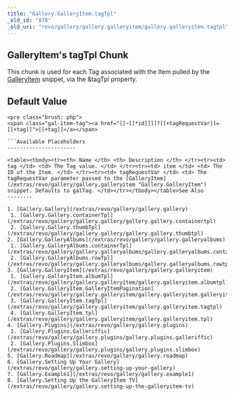 ```yaml
---
title: "Gallery.GalleryItem.tagTpl"
_old_id: "878"
_old_uri: "revo/gallery/gallery.galleryitem/gallery.galleryitem.tagtpl"
---
```


GalleryItem's tagTpl Chunk
--------------------------

 This chunk is used for each Tag associated with the Item pulled by the [GalleryItem](/extras/revo/gallery/gallery.galleryitem "Gallery.GalleryItem") snippet, via the &tagTpl property.

Default Value
-------------

 ```
<pre class="brush: php">
<span class="gal-item-tag"><a href="[[~[[*id]]]]?[[+tagRequestVar]]=[[+tag]]">[[+tag]]</a></span>

```Available Placeholders
----------------------

 <table><tbody><tr><th> Name </th> <th> Description </th> </tr><tr><td> tag </td> <td> The Tag value. </td> </tr><tr><td> item </td> <td> The ID of the Item. </td> </tr><tr><td> tagRequestVar </td> <td> The tagRequestVar parameter passed to the [GalleryItem](/extras/revo/gallery/gallery.galleryitem "Gallery.GalleryItem") snippet. Defaults to galTag. </td></tr></tbody></table>See Also
--------

1. [Gallery.Gallery](/extras/revo/gallery/gallery.gallery)
  1. [Gallery.Gallery.containerTpl](/extras/revo/gallery/gallery.gallery/gallery.gallery.containertpl)
  2. [Gallery.Gallery.thumbTpl](/extras/revo/gallery/gallery.gallery/gallery.gallery.thumbtpl)
2. [Gallery.GalleryAlbums](/extras/revo/gallery/gallery.galleryalbums)
  1. [Gallery.GalleryAlbums.containerTpl](/extras/revo/gallery/gallery.galleryalbums/gallery.galleryalbums.containertpl)
  2. [Gallery.GalleryAlbums.rowTpl](/extras/revo/gallery/gallery.galleryalbums/gallery.galleryalbums.rowtpl)
3. [Gallery.GalleryItem](/extras/revo/gallery/gallery.galleryitem)
  1. [Gallery.GalleryItem.albumTpl](/extras/revo/gallery/gallery.galleryitem/gallery.galleryitem.albumtpl)
  2. [Gallery.GalleryItem.GalleryItemPagination](/extras/revo/gallery/gallery.galleryitem/gallery.galleryitem.galleryitempagination)
  3. [Gallery.GalleryItem.tagTpl](/extras/revo/gallery/gallery.galleryitem/gallery.galleryitem.tagtpl)
  4. [Gallery.GalleryItem.tpl](/extras/revo/gallery/gallery.galleryitem/gallery.galleryitem.tpl)
4. [Gallery.Plugins](/extras/revo/gallery/gallery.plugins)
  1. [Gallery.Plugins.Galleriffic](/extras/revo/gallery/gallery.plugins/gallery.plugins.galleriffic)
  2. [Gallery.Plugins.Slimbox](/extras/revo/gallery/gallery.plugins/gallery.plugins.slimbox)
5. [Gallery.Roadmap](/extras/revo/gallery/gallery.roadmap)
6. [Gallery.Setting Up Your Gallery](/extras/revo/gallery/gallery.setting-up-your-gallery)
7. [Gallery.Example1](/extras/revo/gallery/gallery.example1)
8. [Gallery.Setting Up the GalleryItem TV](/extras/revo/gallery/gallery.setting-up-the-galleryitem-tv)